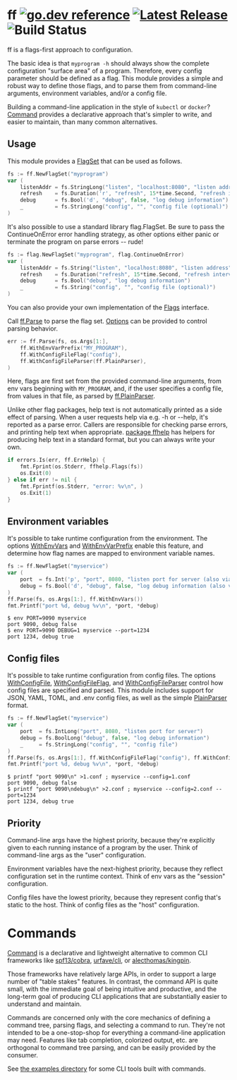 # ff [![go.dev reference](https://img.shields.io/badge/go.dev-reference-007d9c?logo=go&logoColor=white&style=flat-square)](https://pkg.go.dev/github.com/peterbourgon/ff/v4) [![Latest Release](https://img.shields.io/github/v/release/peterbourgon/ff?style=flat-square)](https://github.com/peterbourgon/ff/releases/latest) ![Build Status](https://github.com/peterbourgon/ff/actions/workflows/test.yaml/badge.svg?branch=main)

ff is a flags-first approach to configuration.

The basic idea is that `myprogram -h` should always show the complete
configuration "surface area" of a program. Therefore, every config parameter
should be defined as a flag. This module provides a simple and robust way to
define those flags, and to parse them from command-line arguments, environment
variables, and/or a config file.

Building a command-line application in the style of `kubectl` or `docker`?
[Command](#command) provides a declarative approach that's simpler to write, and
easier to maintain, than many common alternatives.

## Usage

This module provides a [FlagSet][flagset] that can be used as follows.

[flagset]: https://pkg.go.dev/github.com/peterbourgon/ff/v4#FlagSet

```go
fs := ff.NewFlagSet("myprogram")
var (
	listenAddr = fs.StringLong("listen", "localhost:8080", "listen address")
	refresh    = fs.Duration('r', "refresh", 15*time.Second, "refresh interval")
	debug      = fs.Bool('d', "debug", false, "log debug information")
	_          = fs.StringLong("config", "", "config file (optional)")
)
```

It's also possible to use a standard library flag.FlagSet. Be sure to pass the
ContinueOnError error handling strategy, as other options either panic or
terminate the program on parse errors -- rude!

```go
fs := flag.NewFlagSet("myprogram", flag.ContinueOnError)
var (
	listenAddr = fs.String("listen", "localhost:8080", "listen address")
	refresh    = fs.Duration("refresh", 15*time.Second, "refresh interval")
	debug      = fs.Bool("debug", "log debug information")
	_          = fs.String("config", "", "config file (optional)")
)
```

You can also provide your own implementation of the [Flags][flags] interface.

[flags]: https://pkg.go.dev/github.com/peterbourgon/ff/v4#Flags

Call [ff.Parse][parse] to parse the flag set. [Options][options] can be provided
to control parsing behavior.

[parse]: https://pkg.go.dev/github.com/peterbourgon/ff/v4#Parse
[options]: https://pkg.go.dev/github.com/peterbourgon/ff/v4#Option

```go
err := ff.Parse(fs, os.Args[1:],
	ff.WithEnvVarPrefix("MY_PROGRAM"),
	ff.WithConfigFileFlag("config"),
	ff.WithConfigFileParser(ff.PlainParser),
)
```

Here, flags are first set from the provided command-line arguments, from env
vars beginning with `MY_PROGRAM`, and, if the user specifies a config file, from
values in that file, as parsed by [ff.PlainParser][plainparser].

[plainparser]: https://pkg.go.dev/github.com/peterbourgon/ff/v4#PlainParser

Unlike other flag packages, help text is not automatically printed as a side
effect of parsing. When a user requests help via e.g. -h or --help, it's
reported as a parse error. Callers are responsible for checking parse errors,
and printing help text when appropriate. [package ffhelp][ffhelp] has helpers
for producing help text in a standard format, but you can always write your own.

[ffhelp]: https://pkg.go.dev/github.com/peterbourgon/ff/v4/ffhelp

```go
if errors.Is(err, ff.ErrHelp) {
	fmt.Fprint(os.Stderr, ffhelp.Flags(fs))
	os.Exit(0)
} else if err != nil {
	fmt.Fprintf(os.Stderr, "error: %v\n", )
	os.Exit(1)
}
```

## Environment variables

It's possible to take runtime configuration from the environment. The options
[WithEnvVars][withenvvars] and [WithEnvVarPrefix][withenvvarprefix] enable this
feature, and determine how flag names are mapped to environment variable names.

[withenvvars]: https://pkg.go.dev/github.com/peterbourgon/ff/v4#WithEnvVars
[withenvvarprefix]: https://pkg.go.dev/github.com/peterbourgon/ff/v4#FlagSet

```go
fs := ff.NewFlagSet("myservice")
var (
	port  = fs.Int('p', "port", 8080, "listen port for server (also via PORT)")
	debug = fs.Bool('d', "debug", false, "log debug information (also via DEBUG)")
)
ff.Parse(fs, os.Args[1:], ff.WithEnvVars())
fmt.Printf("port %d, debug %v\n", *port, *debug)
```

```shell
$ env PORT=9090 myservice
port 9090, debug false
$ env PORT=9090 DEBUG=1 myservice --port=1234
port 1234, debug true
```

## Config files

It's possible to take runtime configuration from config files. The options
[WithConfigFile][withconfigfile], [WithConfigFileFlag][withconfigfileflag], and
[WithConfigFileParser][withconfigfileparser] control how config files are
specified and parsed. This module includes support for JSON, YAML, TOML, and
.env config files, as well as the simple [PlainParser][plainparser] format.

[withconfigfile]: https://pkg.go.dev/github.com/peterbourgon/ff/v4#WithConfigFile
[withconfigfileflag]: https://pkg.go.dev/github.com/peterbourgon/ff/v4#WithConfigFileFlag
[withconfigfileparser]: https://pkg.go.dev/github.com/peterbourgon/ff/v4#WithConfigFileParser
[plainparser]: https://pkg.go.dev/github.com/peterbourgon/ff/v4#FlagSet

```go
fs := ff.NewFlagSet("myservice")
var (
	port  = fs.IntLong("port", 8080, "listen port for server")
	debug = fs.BoolLong("debug", false, "log debug information")
	_     = fs.StringLong("config", "", "config file")
)
ff.Parse(fs, os.Args[1:], ff.WithConfigFileFlag("config"), ff.WithConfigFileParser(ff.PlainParser))
fmt.Printf("port %d, debug %v\n", *port, *debug)
```

```shell
$ printf "port 9090\n" >1.conf ; myservice --config=1.conf
port 9090, debug false
$ printf "port 9090\ndebug\n" >2.conf ; myservice --config=2.conf --port=1234
port 1234, debug true
```

## Priority

Command-line args have the highest priority, because they're explicitly given to
each running instance of a program by the user. Think of command-line args as the
"user" configuration.

Environment variables have the next-highest priority, because they reflect
configuration set in the runtime context. Think of env vars as the "session"
configuration.

Config files have the lowest priority, because they represent config that's
static to the host. Think of config files as the "host" configuration.

# Commands

[Command][command] is a declarative and lightweight alternative to common CLI
frameworks like [spf13/cobra][cobra], [urfave/cli][urfave], or
[alecthomas/kingpin][kingpin].

[command]: https://pkg.go.dev/github.com/peterbourgon/ff/v4#Command
[cobra]: https://github.com/spf13/cobra
[urfave]: https://github.com/urfave/cli
[kingpin]: https://github.com/alecthomas/kingpin

Those frameworks have relatively large APIs, in order to support a large number
of "table stakes" features. In contrast, the command API is quite small, with
the immediate goal of being intuitive and productive, and the long-term goal of
producing CLI applications that are substantially easier to understand and
maintain.

Commands are concerned only with the core mechanics of defining a command tree,
parsing flags, and selecting a command to run. They're not intended to be a
one-stop-shop for everything a command-line application may need. Features like
tab completion, colorized output, etc. are orthogonal to command tree parsing,
and can be easily provided by the consumer.

See [the examples directory](examples/) for some CLI tools built with commands.
